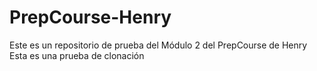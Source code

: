 # PrepCourse-Henry
Este es un repositorio de prueba del Módulo 2 del PrepCourse de Henry
Esta es una prueba de clonación